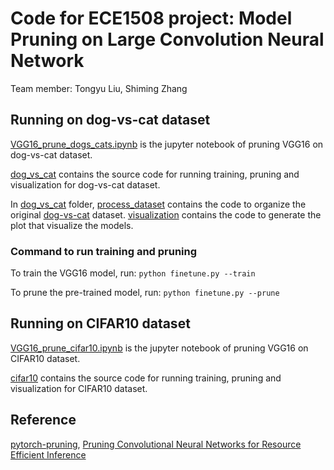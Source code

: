 # Code for ECE1508 project: Model Pruning on Large Convolution Neural Network
Team member: Tongyu Liu, Shiming Zhang

## Running on dog-vs-cat dataset
[VGG16_prune_dogs_cats.ipynb](VGG16_prune_dogs_cats.ipynb) is the jupyter notebook of pruning VGG16 on dog-vs-cat dataset. 

[dog_vs_cat](dog_vs_cat) contains the source code for running training, pruning and visualization for dog-vs-cat dataset.

In [dog_vs_cat](dog_vs_cat) folder, [process_dataset](dog_vs_cat/process_dataset) contains the code to organize the original [dog-vs-cat](https://www.kaggle.com/c/dogs-vs-cats) dataset. [visualization](dog_vs_cat/visualization) contains the code to generate the plot that visualize the models.

### Command to run training and pruning
To train the VGG16 model, run:
`python finetune.py --train`

To prune the pre-trained model, run:
`python finetune.py --prune`

## Running on CIFAR10 dataset
[VGG16_prune_cifar10.ipynb](VGG16_prune_cifar10.ipynb) is the jupyter notebook of pruning VGG16 on CIFAR10 dataset.

[cifar10](cifar10) contains the source code for running training, pruning and visualization for CIFAR10 dataset.


## Reference
[pytorch-pruning](https://github.com/jacobgil/pytorch-pruning), [Pruning Convolutional Neural Networks for Resource Efficient Inference](https://arxiv.org/abs/1611.06440)

